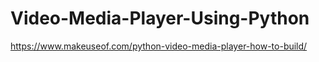 # Video-Media-Player-Using-Python

https://www.makeuseof.com/python-video-media-player-how-to-build/
